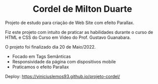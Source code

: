 <h1 align="center">Cordel de Milton Duarte</h1>

Projeto de estudo para criação de Web Site com efeito Parallax.

Fiz este projeto com intuito de praticar as habilidades durante o curso de HTML e CSS do Curso em Video do Prof. Gustavo Guanabara.

O projeto foi finalizado dia  20 de Maio/2022.

- Focado em Tags Semânticas
- Responsividade da página com dispositivos mobile
- Praticamos o efeito Parallax

Deploy: https://viniciuslemos93.github.io/projeto-cordel/
